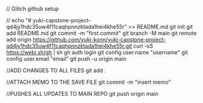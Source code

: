 // Glitch github setup

//
echo "# yuki-capstone-project-qd4jy1hdc35uw4f11caqhpnnzktada1hei4khe55r" >> README.md
git init
git add README.md
git commit -m "first commit"
git branch -M main
git remote add origin https://github.com/yuki-konn/yuki-capstone-project-qd4jy1hdc35uw4f11caqhpnnzktada1hei4khe55r.git
curl -sS https://webi.sh/gh | sh
gh auth login
git config user.name "username"
git config user.email "email"
git push -u origin main

//ADD CHANGES TO ALL FILES
git add .

//ATTACH MEMO TO THE SAVE FILE
git commit -m "insert memo"

//PUSHES ALL UPDATES TO MAIN REPO
git push origin main
